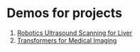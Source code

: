# Demos for projects
1. [Robotics Ultrasound Scanning for Liver](./robotic_ultrasound)
2. [Transformers for Medical Imaging](./transformers_for_medical_imaging)
